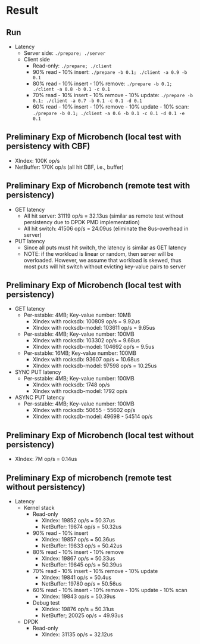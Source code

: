 # Result

## Run

- Latency
	- Server side: `./prepare; ./server`
	- Client side
		+ Read-only: `./prepare; ./client`
		+ 90% read - 10% insert: `./prepare -b 0.1; ./client -a 0.9 -b 0.1`
		+ 80% read - 10% insert - 10% remove: `./prepare -b 0.1; ./client -a 0.8 -b 0.1 -c 0.1`
		+ 70% read - 10% insert - 10% remove - 10% update: `./prepare -b 0.1; ./client -a 0.7 -b 0.1 -c 0.1 -d 0.1`
		+ 60% read - 10% insert - 10% remove - 10% update - 10% scan: `./prepare -b 0.1; ./client -a 0.6 -b 0.1 -c 0.1 -d 0.1 -e 0.1`

## Preliminary Exp of Microbench (local test with persistency with CBF)

- XIndex: 100K op/s
- NetBuffer: 170K op/s (all hit CBF, i.e., buffer)

## Preliminary Exp of Microbench (remote test with persistency)

- GET latency
	+ All hit server: 31119 op/s = 32.13us (similar as remote test without persistency due to DPDK PMD implementation)
	+ All hit switch: 41506 op/s = 24.09us (eliminate the 8us-overhead in server)
- PUT latency
	+ Since all puts must hit switch, the latency is similar as GET latency
	+ NOTE: if the workload is linear or random, then server will be overloaded. However, we assume that workload is skewed, thus most
	puts will hit switch without evicting key-value pairs to server

## Preliminary Exp of Microbench (local test with persistency)

- GET latency
	+ Per-sstable: 4MB; Key-value number: 10MB
		* XIndex with rocksdb: 100809 op/s = 9.92us
		* XIndex with rocksdb-model: 103611 op/s = 9.65us
	+ Per-sstable: 4MB; Key-value number: 100MB
		* XIndex with rocksdb: 103302 op/s = 9.68us
		* XIndex with rocksdb-model: 104692 op/s = 9.5us
	+ Per-sstable: 16MB; Key-value number: 100MB
		* XIndex with rocksdb: 93607 op/s = 10.68us
		* XIndex with rocksdb-model: 97598 op/s = 10.25us
- SYNC PUT latency
	+ Per-sstable: 4MB; Key-value number: 100MB
		* XIndex with rocksdb: 1748 op/s
		* XIndex with rocksdb-model: 1792 op/s
- ASYNC PUT latency
	+ Per-sstable: 4MB; Key-value number: 100MB
		* XIndex with rocksdb: 50655 - 55602 op/s
		* XIndex with rocksdb-model: 49698 - 54514 op/s

## Preliminary Exp of Microbench (local test without persistency)

- XIndex: 7M op/s = 0.14us 

## Preliminary Exp of microbench (remote test without persistency)

- Latency
	* Kernel stack
		* Read-only
			- XIndex: 19852 op/s = 50.37us
			- NetBuffer: 19874 op/s = 50.32us
		* 90% read - 10% insert
			- XIndex: 19857 op/s = 50.36us
			- NetBuffer: 19833 op/s = 50.42us
		* 80% read - 10% insert - 10% remove
			- XIndex: 19867 op/s = 50.33us
			- NetBuffer: 19845 op/s = 50.39us
		* 70% read - 10% insert - 10% remove - 10% update
			- XIndex: 19841 op/s = 50.4us
			- NetBuffer: 19780 op/s = 50.56us
		* 60% read - 10% insert - 10% remove - 10% update - 10% scan
			- XIndex: 19843 op/s = 50.39us
		* Debug test
			- XIndex: 19876 op/s = 50.31us
			- NetBuffer; 20025 op/s = 49.93us
	* DPDK
		* Read-only
			- XIndex: 31135 op/s = 32.12us
